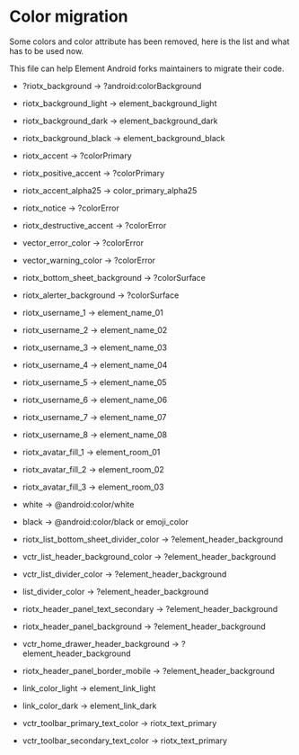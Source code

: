 # Color migration

Some colors and color attribute has been removed, here is the list and what has to be used now.

This file can help Element Android forks maintainers to migrate their code.

- ?riotx_background -> ?android:colorBackground
- riotx_background_light -> element_background_light
- riotx_background_dark -> element_background_dark
- riotx_background_black -> element_background_black

- riotx_accent -> ?colorPrimary
- riotx_positive_accent -> ?colorPrimary
- riotx_accent_alpha25 -> color_primary_alpha25
- riotx_notice -> ?colorError
- riotx_destructive_accent -> ?colorError
- vector_error_color -> ?colorError
- vector_warning_color -> ?colorError

- riotx_bottom_sheet_background -> ?colorSurface
- riotx_alerter_background -> ?colorSurface

- riotx_username_1 -> element_name_01
- riotx_username_2 -> element_name_02
- riotx_username_3 -> element_name_03
- riotx_username_4 -> element_name_04
- riotx_username_5 -> element_name_05
- riotx_username_6 -> element_name_06
- riotx_username_7 -> element_name_07
- riotx_username_8 -> element_name_08

- riotx_avatar_fill_1 -> element_room_01
- riotx_avatar_fill_2 -> element_room_02
- riotx_avatar_fill_3 -> element_room_03

- white -> @android:color/white
- black -> @android:color/black or emoji_color

- riotx_list_bottom_sheet_divider_color -> ?element_header_background
- vctr_list_header_background_color -> ?element_header_background
- vctr_list_divider_color -> ?element_header_background
- list_divider_color -> ?element_header_background
- riotx_header_panel_text_secondary -> ?element_header_background
- riotx_header_panel_background -> ?element_header_background
- vctr_home_drawer_header_background -> ?element_header_background
- riotx_header_panel_border_mobile -> ?element_header_background

- link_color_light -> element_link_light
- link_color_dark -> element_link_dark

- vctr_toolbar_primary_text_color -> riotx_text_primary
- vctr_toolbar_secondary_text_color -> riotx_text_primary